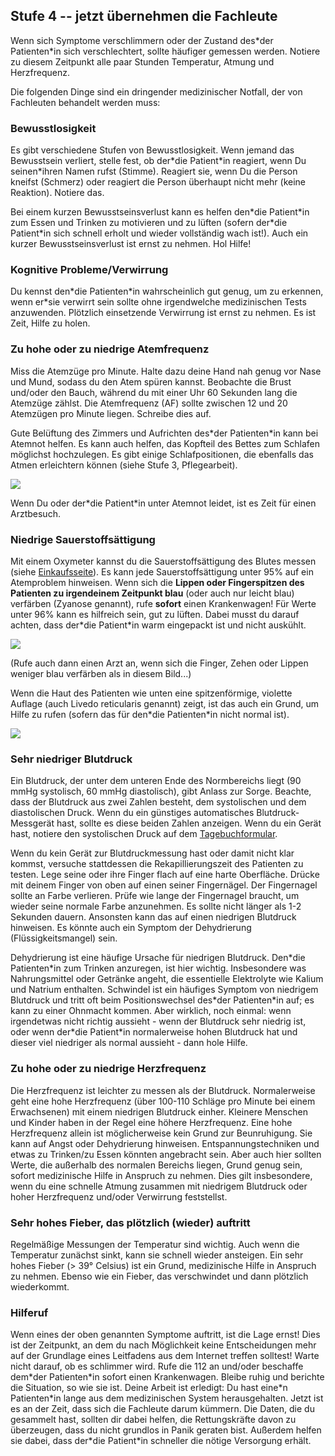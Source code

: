 ## Stufe 4 -- jetzt übernehmen die Fachleute

Wenn sich Symptome verschlimmern oder der Zustand des\*der Patienten\*in sich verschlechtert, sollte häufiger gemessen werden. Notiere zu diesem Zeitpunkt alle paar Stunden Temperatur, Atmung und Herzfrequenz.

Die folgenden Dinge sind ein dringender medizinischer Notfall, der von Fachleuten behandelt werden muss:

### Bewusstlosigkeit

Es gibt verschiedene Stufen von Bewusstlosigkeit. Wenn jemand das Bewusstsein verliert, stelle fest, ob der\*die Patient\*in reagiert, wenn Du seinen\*ihren Namen rufst (Stimme). Reagiert sie, wenn Du die Person kneifst (Schmerz) oder reagiert die Person überhaupt nicht mehr (keine Reaktion). Notiere das.

Bei einem kurzen Bewusstseinsverlust kann es helfen den\*die Patient\*in zum Essen und Trinken zu motivieren und zu lüften (sofern der\*die Patient\*in sich schnell erholt und wieder vollständig wach ist!). Auch ein kurzer Bewusstseinsverlust ist ernst zu nehmen. Hol Hilfe!

### Kognitive Probleme/Verwirrung

Du kennst den\*die Patienten\*in wahrscheinlich gut genug, um zu erkennen, wenn er\*sie verwirrt sein sollte ohne irgendwelche medizinischen Tests anzuwenden. Plötzlich einsetzende Verwirrung ist ernst zu nehmen. Es ist Zeit, Hilfe zu holen.

### Zu hohe oder zu niedrige Atemfrequenz

Miss die Atemzüge pro Minute. Halte dazu deine Hand nah genug vor Nase und Mund, sodass du den Atem spüren kannst. Beobachte die Brust und/oder den Bauch, während du mit einer Uhr 60 Sekunden lang die Atemzüge zählst. Die Atemfrequenz (AF) sollte zwischen 12 und 20 Atemzügen pro Minute liegen. Schreibe dies auf.

Gute Belüftung des Zimmers und Aufrichten des\*der Patienten\*in kann bei Atemnot helfen. Es kann auch helfen, das Kopfteil des Bettes zum Schlafen möglichst hochzulegen. Es gibt einige Schlafpositionen, die ebenfalls das Atmen erleichtern können (siehe Stufe 3, Pflegearbeit).

![](/assets/images/dyspnoe.png)

Wenn Du oder der\*die Patient\*in unter Atemnot leidet, ist es Zeit für einen Arztbesuch. 

### Niedrige Sauerstoffsättigung

Mit einem Oxymeter kannst du die  Sauerstoffsättigung des Blutes messen (siehe [Einkaufsseite](/shopping)). Es kann jede Sauerstoffsättigung unter 95% auf ein Atemproblem hinweisen. Wenn sich die **Lippen oder Fingerspitzen des Patienten zu irgendeinem Zeitpunkt blau** (oder auch nur leicht blau) verfärben (Zyanose genannt), rufe **sofort** einen Krankenwagen! Für Werte unter 96% kann es hilfreich sein, gut zu lüften. Dabei musst du darauf achten, dass der\*die Patient\*in warm eingepackt ist und nicht auskühlt. 

![](/assets/images/cyanosis.png)

(Rufe auch dann einen Arzt an, wenn sich die Finger, Zehen oder Lippen weniger blau verfärben als in diesem Bild...)

Wenn die Haut des Patienten wie unten eine spitzenförmige, violette Auflage (auch Livedo reticularis genannt) zeigt, ist das auch ein Grund, um Hilfe zu rufen (sofern das für den\*die Patienten\*in nicht normal ist).

![](/assets/images/livedo-reticularis.png)

### Sehr niedriger Blutdruck

Ein Blutdruck, der unter dem unteren Ende des Normbereichs liegt (90 mmHg systolisch, 60 mmHg diastolisch), gibt Anlass zur Sorge. Beachte, dass der Blutdruck aus zwei Zahlen besteht, dem systolischen und dem diastolischen Druck. Wenn du ein günstiges automatisches Blutdruck-Messgerät hast, sollte es diese beiden Zahlen anzeigen. Wenn du ein Gerät hast, notiere den systolischen Druck auf dem [Tagebuchformular](/assets/images/covid-diary.pdf).

Wenn du kein Gerät zur Blutdruckmessung hast oder damit nicht klar kommst, versuche stattdessen die Rekapillierungszeit des Patienten zu testen. Lege seine oder ihre Finger flach auf eine harte Oberfläche. Drücke mit deinem Finger von oben auf einen seiner Fingernägel. Der Fingernagel sollte an Farbe verlieren. Prüfe wie lange der Fingernagel braucht, um wieder seine normale Farbe anzunehmen. Es sollte nicht länger als 1-2 Sekunden dauern. Ansonsten kann das auf einen niedrigen Blutdruck hinweisen. Es könnte auch ein Symptom der Dehydrierung (Flüssigkeitsmangel) sein. 

Dehydrierung ist eine häufige Ursache für niedrigen Blutdruck. Den\*die Patienten\*in zum Trinken anzuregen, ist hier wichtig. Insbesondere was Nahrungsmittel oder Getränke angeht, die essentielle Elektrolyte wie Kalium und Natrium enthalten. Schwindel ist ein häufiges Symptom von niedrigem Blutdruck und tritt oft beim Positionswechsel des\*der Patienten\*in auf; es kann zu einer Ohnmacht kommen. Aber wirklich, noch einmal: wenn irgendetwas nicht richtig aussieht - wenn der Blutdruck sehr niedrig ist, oder wenn der\*die Patient\*in normalerweise hohen Blutdruck hat und dieser viel niedriger als normal aussieht - dann hole Hilfe.

### Zu hohe oder zu niedrige Herzfrequenz

Die Herzfrequenz ist leichter zu messen als der Blutdruck. Normalerweise geht eine hohe Herzfrequenz (über 100-110 Schläge pro Minute bei einem Erwachsenen) mit einem niedrigen Blutdruck einher. Kleinere Menschen und Kinder haben in der Regel eine höhere Herzfrequenz. Eine hohe Herzfrequenz allein ist möglicherweise kein Grund zur Beunruhigung. Sie kann auf Angst oder Dehydrierung hinweisen. Entspannungstechniken und etwas zu Trinken/zu Essen könnten angebracht sein. Aber auch hier sollten Werte, die außerhalb des normalen Bereichs liegen, Grund genug sein, sofort medizinische Hilfe in Anspruch zu nehmen. Dies gilt insbesondere, wenn du eine schnelle Atmung zusammen mit niedrigem Blutdruck oder hoher Herzfrequenz und/oder Verwirrung feststellst. 

### Sehr hohes Fieber, das plötzlich (wieder) auftritt

Regelmäßige Messungen der Temperatur sind wichtig. Auch wenn die Temperatur zunächst sinkt, kann sie schnell wieder ansteigen. Ein sehr hohes Fieber (> 39° Celsius) ist ein Grund, medizinische Hilfe in Anspruch zu nehmen. Ebenso wie ein Fieber, das verschwindet und dann plötzlich wiederkommt. 

### Hilferuf

Wenn eines der oben genannten Symptome auftritt, ist die Lage ernst! Dies ist der Zeitpunkt, an dem du nach Möglichkeit keine Entscheidungen mehr auf der Grundlage eines Leitfadens aus dem Internet treffen solltest! Warte nicht darauf, ob es schlimmer wird. Rufe die 112 an und/oder beschaffe dem\*der Patienten\*in sofort einen Krankenwagen. Bleibe ruhig und berichte die Situation, so wie sie ist. Deine Arbeit ist erledigt: Du hast eine\*n Patienten\*in lange aus dem medizinischen System herausgehalten. Jetzt ist es an der Zeit, dass sich die Fachleute darum kümmern. Die Daten, die du gesammelt hast, sollten dir dabei helfen, die Rettungskräfte davon zu überzeugen, dass du nicht grundlos in Panik geraten bist. Außerdem helfen sie dabei, dass der\*die Patient\*in schneller die nötige Versorgung erhält.
